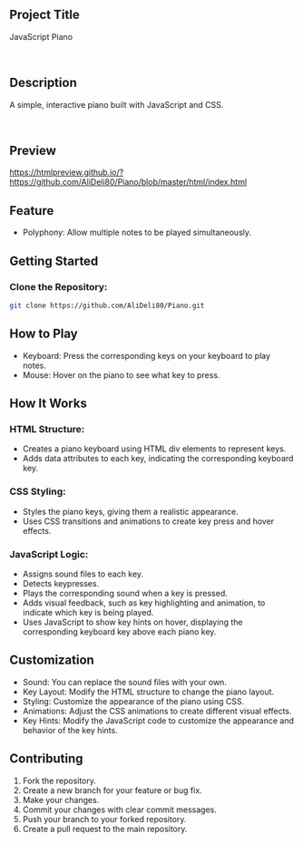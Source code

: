 ## Project Title

JavaScript Piano

<br>

## Description

A simple, interactive piano built with JavaScript and CSS.

<br>

## Preview


https://htmlpreview.github.io/?https://github.com/AliDeli80/Piano/blob/master/html/index.html
<br>

## Feature

- Polyphony: Allow multiple notes to be played simultaneously.


## Getting Started

### Clone the Repository:

  ```sh
  git clone https://github.com/AliDeli80/Piano.git
  ```



## How to Play

- Keyboard: Press the corresponding keys on your keyboard to play notes.
- Mouse: Hover on the piano to see what key to press.

## How It Works

### HTML Structure:

- Creates a piano keyboard using HTML div elements to represent keys.
- Adds data attributes to each key, indicating the corresponding keyboard key.

### CSS Styling:

- Styles the piano keys, giving them a realistic appearance.
- Uses CSS transitions and animations to create key press and hover effects.

### JavaScript Logic:

- Assigns sound files to each key.
- Detects keypresses.
- Plays the corresponding sound when a key is pressed.
- Adds visual feedback, such as key highlighting and animation, to indicate which key is being played.
- Uses JavaScript to show key hints on hover, displaying the corresponding keyboard key above each piano key.

## Customization

- Sound: You can replace the sound files with your own.
- Key Layout: Modify the HTML structure to change the piano layout.
- Styling: Customize the appearance of the piano using CSS.
- Animations: Adjust the CSS animations to create different visual effects.
- Key Hints: Modify the JavaScript code to customize the appearance and behavior of the key hints.

## Contributing
1.  Fork the repository.
2.  Create a new branch for your feature or bug fix.
3.  Make your changes.
4.  Commit your changes with clear commit messages.
5.  Push your branch to your forked repository.
6.  Create a pull request to the main repository.   

